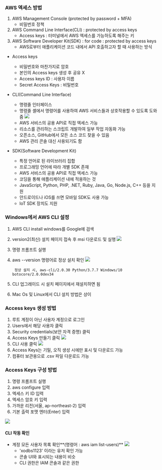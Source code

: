 ### AWS 엑세스 방법 ###
1. AWS Management Console (protected by password + MFA)
   - 비밀번호 정책
2. AWS Command Line Interface(CLI) : protected by access keys
   - Access keys : 터미널에서 AWS 엑세스를 가능하도록 해주는 키
3. AWS Software Developer Kit(SDK) : for code : protected by access keys
   - AWS로부터 애플리케이션 코드 내에서 API 호출하고자 할 때 사용하는 방식

- Access keys
  - 비밀번호와 마찬가지로 암호
  - 본인의 Access keys 생성 후 공유 X
  - Access keys ID : 사용자 이름
  - Secret Access Keys : 비밀번호
  

- CLI(Command Line Interface)
   - 명령줄 인터페이스
   - 명령줄 셸에서 명령어를 사용하여 AWS 서비스들과 상호작용할 수 있도록 도와줌
   ![](https://velog.velcdn.com/images/xodbs1123/post/ad38de89-4082-471c-ac4c-e5d5b9ba4f1a/image.png)
  - AWS 서비스의 공용 API로 직접 엑세스 가능 
  - 리소스를 관리하는 스크립트 개발하여 일부 작업 자동화 가능
  - 오픈소스, GitHub에서 모든 소스 코드 찾을 수 있음
  - AWS 관리 콘솔 대신 사용되기도 함
  

- SDK(Software Development Kit) 
  - 특정 언어로 된 라이브러리 집합
  - 프로그래밍 언어에 따라 개별 SDK 존재
  - AWS 서비스의 공용 API로 직접 엑세스 가능 
  - 코딩을 통해 애플리케이션 내에 적용하는 것
  - JavaScript, Python, PHP, .NET, Ruby, Java, Go, Node.js, C++ 등을 지원
  - 안드로이드나 iOS를 쓰면 모바일 SDK도 사용 가능
  - IoT SDK 장치도 지원

### Windows에서 AWS CLI 설정 ###
1. AWS CLI install windows를 Google에 검색
2. version2(최신) 설치 페이지 접속 후 msi 다운로드 및 실행
![](https://velog.velcdn.com/images/xodbs1123/post/cec9af1b-a823-4f34-880a-cb88d1c7cb36/image.png)
3. 명령 프롬프트 실행
4. aws --version 명령어로 정상 설치 확인
![](https://velog.velcdn.com/images/xodbs1123/post/475c2b2a-f41a-433b-91e0-8525d9a08061/image.png)
		
        정상 설치 시, aws-cli/2.0.30 Python/3.7.7 Windows/10 botocore/2.0.0dev34
 
5. CLI 업그레이드 시 설치 페이지에서 재설치하면 됨
6. Mac Os 및 Linux에서 CLI 설치 방법은 상이


### Access keys 생성 방법 ###
1. 루트 계정이 아닌 사용자 계정으로 로그인
2. Users에서 해당 사용자 클릭
3. Security credentials(보안 자격 증명) 클릭
4. Access Keys 만들기 클릭
![](https://velog.velcdn.com/images/xodbs1123/post/4af26adc-e011-42f6-ab1e-ffb7f2124205/image.png)
5. CLI 사용 클릭
![](https://velog.velcdn.com/images/xodbs1123/post/b60e087b-914f-4241-a801-065d05d94668/image.png)
6. Access Keys는 기밀, 오직 생성 시에만 표시 및 다운로드 가능
7. 컴퓨터 보관용으로 .csv 파일 다운로드 가능


### Access Keys 구성 방법 ###
1. 명령 프롬프트 실행
2. aws configure 입력
3. 엑세스 키 ID 입력
4. 엑세스 암호 키 입력
5. 가까운 리전(서울, ap-northeast-2) 입력
6. 기본 출력 포맷 엔터(Enter) 입력

![](https://velog.velcdn.com/images/xodbs1123/post/756ba4f8-0a86-42b8-8788-c09e5c5f2469/image.png)

#### CLI 작동 확인 ####
- 계정 모든 사용자 목록 확인**(명령어 : aws iam list-users)**
![](https://velog.velcdn.com/images/xodbs1123/post/ae411921-c120-4dcc-ad50-d6795f26cec9/image.png)
   - 'xodbs1123' 이라는 유저 확인 가능
   - 콘솔 UI와 표시되는 내용이 비슷
   - CLI 권한은 IAM 콘솔과 같은 권한
